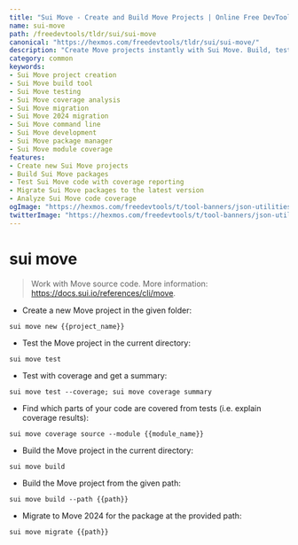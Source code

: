 ```yaml
---
title: "Sui Move - Create and Build Move Projects | Online Free DevTools by Hexmos"
name: sui-move
path: /freedevtools/tldr/sui/sui-move
canonical: "https://hexmos.com/freedevtools/tldr/sui/sui-move/"
description: "Create Move projects instantly with Sui Move. Build, test, migrate and manage your Sui Move projects using the CLI. Free online tool, no registration required."
category: common
keywords:
- Sui Move project creation
- Sui Move build tool
- Sui Move testing
- Sui Move coverage analysis
- Sui Move migration
- Sui Move 2024 migration
- Sui Move command line
- Sui Move development
- Sui Move package manager
- Sui Move module coverage
features:
- Create new Sui Move projects
- Build Sui Move packages
- Test Sui Move code with coverage reporting
- Migrate Sui Move packages to the latest version
- Analyze Sui Move code coverage
ogImage: "https://hexmos.com/freedevtools/t/tool-banners/json-utilities-banner.png"
twitterImage: "https://hexmos.com/freedevtools/t/tool-banners/json-utilities-banner.png"
---
```


# sui move

> Work with Move source code.
> More information: <https://docs.sui.io/references/cli/move>.

- Create a new Move project in the given folder:

`sui move new {{project_name}}`

- Test the Move project in the current directory:

`sui move test`

- Test with coverage and get a summary:

`sui move test --coverage; sui move coverage summary`

- Find which parts of your code are covered from tests (i.e. explain coverage results):

`sui move coverage source --module {{module_name}}`

- Build the Move project in the current directory:

`sui move build`

- Build the Move project from the given path:

`sui move build --path {{path}}`

- Migrate to Move 2024 for the package at the provided path:

`sui move migrate {{path}}`
